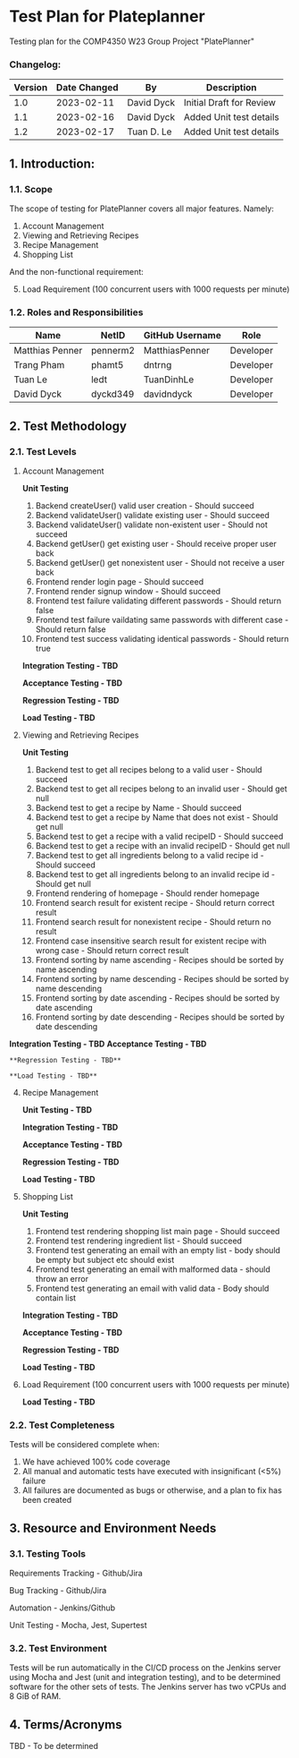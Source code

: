 # Test Plan for Plateplanner

Testing plan for the COMP4350 W23 Group Project "PlatePlanner"

### Changelog:

| Version         | Date Changed  | By          |           Description           |
|-----------------|---------------|-------------|---------------------------------|
| 1.0             | 2023-02-11    | David Dyck  | Initial Draft for Review        |
| 1.1             | 2023-02-16    | David Dyck  | Added Unit test details         |
| 1.2             | 2023-02-17    | Tuan D. Le  | Added Unit test details         |

## 1. Introduction:

### 1.1. Scope
The scope of testing for PlatePlanner covers all major features. Namely: 
1. Account Management
2. Viewing and Retrieving Recipes
3. Recipe Management
4. Shopping List

And the non-functional requirement:

5. Load Requirement (100 concurrent users with 1000 requests per minute)


### 1.2. Roles and Responsibilities
| Name            | NetID           | GitHub Username | Role |
|-----------------|-------------------------|-----------------|--|
| Matthias Penner | pennerm2 | MatthiasPenner  | Developer
| Trang Pham      | phamt5   | dntrng          | Developer
| Tuan Le         | ledt    | TuanDinhLe      | Developer
| David Dyck      | dyckd349| davidndyck      | Developer

## 2. Test Methodology

### 2.1. Test Levels

1. Account Management

	**Unit Testing**

	1. Backend createUser() valid user creation - Should succeed
	2. Backend validateUser() validate existing user - Should succeed
	3. Backend validateUser() validate non-existent user - Should not succeed
	4. Backend getUser() get existing user - Should receive proper user back
	5. Backend getUser() get nonexistent user - Should not receive a user back
	6. Frontend render login page - Should succeed
	7. Frontend render signup window - Should succeed
	8. Frontend test failure validating different passwords - Should return false
	9. Frontend test failure vaildating same passwords with different case - Should return false
	10. Frontend test success validating identical passwords - Should return true

	**Integration Testing - TBD**

	**Acceptance Testing - TBD**

	**Regression Testing - TBD**

	**Load Testing - TBD**

2. Viewing and Retrieving Recipes

    **Unit Testing**

	1. Backend test to get all recipes belong to a valid user - Should succeed
	2. Backend test to get all recipes belong to an invalid user - Should get null
	3. Backend test to get a recipe by Name - Should succeed
	4. Backend test to get a recipe by Name that does not exist - Should get null
	5. Backend test to get a recipe with a valid recipeID - Should succeed
	6. Backend test to get a recipe with an invalid recipeID - Should get null
	7. Backend test to get all ingredients belong to a valid recipe id - Should succeed
	8. Backend test to get all ingredients belong to an invalid recipe id - Should get null
	9. Frontend rendering of homepage - Should render homepage
	10. Frontend search result for existent recipe - Should return correct result
	11. Frontend search result for nonexistent recipe - Should return no result
	12. Frontend case insensitive search result for existent recipe with wrong case - Should return correct result
	13. Frontend sorting by name ascending - Recipes should be sorted by name ascending
	14. Frontend sorting by name descending - Recipes should be sorted by name descending
	15. Frontend sorting by date ascending - Recipes should be sorted by date ascending
	16. Frontend sorting by date descending - Recipes should be sorted by date descending

**Integration Testing - TBD**
	**Acceptance Testing - TBD**

	**Regression Testing - TBD**

	**Load Testing - TBD**

4. Recipe Management

	**Unit Testing - TBD**

	**Integration Testing - TBD**

	**Acceptance Testing - TBD**

	**Regression Testing - TBD**

	**Load Testing - TBD**

5. Shopping List

    **Unit Testing**

    1. Frontend test rendering shopping list main page - Should succeed
    2. Frontend test rendering ingredient list - Should succeed
    3. Frontend test generating an email with an empty list - body should be empty but subject etc should exist
    4. Frontend test generating an email with malformed data - should throw an error
    5. Frontend test generating an email with valid data - Body should contain list

	**Integration Testing - TBD**

	**Acceptance Testing - TBD**

	**Regression Testing - TBD**

	**Load Testing - TBD**

6. Load Requirement (100 concurrent users with 1000 requests per minute)

	**Load Testing - TBD**

### 2.2. Test Completeness
Tests will be considered complete when: 
1. We have achieved 100% code coverage
2. All manual and automatic tests have executed with insignificant (<5%) failure
3. All failures are documented as bugs or otherwise, and a plan to fix has been created 
## 3. Resource and Environment Needs

### 3.1. Testing Tools
Requirements Tracking - Github/Jira

Bug Tracking - Github/Jira

Automation - Jenkins/Github

Unit Testing - Mocha, Jest, Supertest

### 3.2. Test Environment
Tests will be run automatically in the CI/CD process on the Jenkins server using Mocha and Jest (unit and integration testing), and to be determined software for the other sets of tests. 
The Jenkins server has two vCPUs and 8 GiB of RAM.

## 4. Terms/Acronyms
TBD - To be determined


